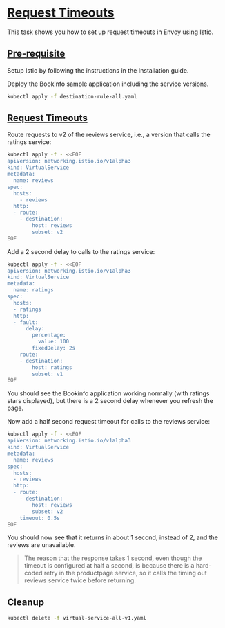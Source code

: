 # [Request Timeouts](https://istio.io/latest/docs/tasks/traffic-management/request-timeouts/)

This task shows you how to set up request timeouts in Envoy using Istio.

## [Pre-requisite](https://istio.io/latest/docs/tasks/traffic-management/request-timeouts/#before-you-begin)

Setup Istio by following the instructions in the Installation guide.

Deploy the Bookinfo sample application including the service versions.

```bash
kubectl apply -f destination-rule-all.yaml
```

## [Request Timeouts](https://istio.io/latest/docs/tasks/traffic-management/request-timeouts/#request-timeouts)

Route requests to v2 of the reviews service, i.e., a version that calls the ratings service:

```bash
kubectl apply -f - <<EOF
apiVersion: networking.istio.io/v1alpha3
kind: VirtualService
metadata:
  name: reviews
spec:
  hosts:
    - reviews
  http:
  - route:
    - destination:
        host: reviews
        subset: v2
EOF
```

Add a 2 second delay to calls to the ratings service:

```bash
kubectl apply -f - <<EOF
apiVersion: networking.istio.io/v1alpha3
kind: VirtualService
metadata:
  name: ratings
spec:
  hosts:
  - ratings
  http:
  - fault:
      delay:
        percentage:
          value: 100
        fixedDelay: 2s
    route:
    - destination:
        host: ratings
        subset: v1
EOF
```

You should see the Bookinfo application working normally (with ratings stars displayed), but there is a 2 second delay whenever you refresh the page.

Now add a half second request timeout for calls to the reviews service:

```bash
kubectl apply -f - <<EOF
apiVersion: networking.istio.io/v1alpha3
kind: VirtualService
metadata:
  name: reviews
spec:
  hosts:
  - reviews
  http:
  - route:
    - destination:
        host: reviews
        subset: v2
    timeout: 0.5s
EOF
```

You should now see that it returns in about 1 second, instead of 2, and the reviews are unavailable.

> The reason that the response takes 1 second, even though the timeout is configured at half a second, is because there is a hard-coded retry in the productpage service, so it calls the timing out reviews service twice before returning.

## Cleanup

```bash
kubectl delete -f virtual-service-all-v1.yaml 
```